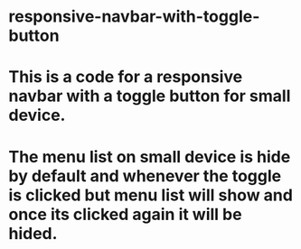 # responsive-navbar-with-toggle-button
# This is a code for a responsive navbar with a toggle button for small device. 
# The menu list on small device is hide by default and whenever the toggle is clicked but menu list will show and once its clicked again it will be hided.
